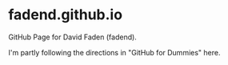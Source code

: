 # fadend.github.io
GitHub Page for David Faden (fadend).

I'm partly following the directions in "GitHub for Dummies" here.
